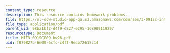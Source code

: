 ```yaml
---
content_type: resource
description: This resource contains homework problems.
file: https://ol-ocw-studio-app-qa.s3.amazonaws.com/courses/3-091sc-introduction-to-solid-state-chemistry-fall-2010/f079827b6e006cfcc4ff9edb72618c14_MIT3_091SCF09_hw26.pdf
file_type: application/pdf
parent_uid: 98ba1bf2-d4f9-d827-e295-168909119297
resourcetype: Document
title: MIT3_091SCF09_hw26.pdf
uid: f079827b-6e00-6cfc-c4ff-9edb72618c14
---
```

